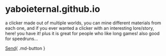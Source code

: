 # yaboieternal.github.io
a clicker made out of multiple worlds, 
you can mine different materials from each one, 
and if you ever wanted a clicker with an interesting lore/story, here! 
you have it! plus it is great for people who like long games! also good for speedruns...

[Send](github.com){ .md-button }
